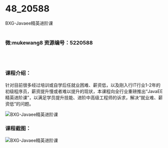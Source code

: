 # 48_20588
BXG-Javaee精英进阶课
<br/></br>
<h3>微:mukewang8 资源编号：5220588</h3>
<br/></br>
<h3>课程介绍：</h3>
<p>针对目前很多经过培训或自学后任就业困难、薪资低，以及刚入行IT行业1-2年的初级程序员，薪资提升慢或者难以提升的现状，本课程向全行业重磅推出“<a title="查看与 JavaEE 相关的文章" target="_blank">JavaEE</a>精英进阶课”，以满足学员提升技能、进阶中高级工程师的诉求，解决“就业难、薪资低”的问题。</p>
<p><img src="https://www.ko996.com/wp-content/uploads/img/2021/07/1-69-300x144.png" alt="BXG-Javaee精英进阶课"></p>
<div class="info-desc">
<h3>课程截图：</h3>
<p><img src="https://www.ko996.com/wp-content/uploads/img/2021/07/2-64.png" alt="BXG-Javaee精英进阶课"></p>


			
</div>
